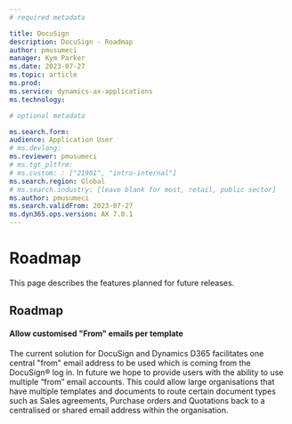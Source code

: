 ```yaml
---
# required metadata

title: DocuSign
description: DocuSign - Roadmap
author: pmusumeci
manager: Kym Parker
ms.date: 2023-07-27
ms.topic: article
ms.prod: 
ms.service: dynamics-ax-applications
ms.technology: 

# optional metadata

ms.search.form:  
audience: Application User
# ms.devlang: 
ms.reviewer: pmusumeci
# ms.tgt_pltfrm: 
# ms.custom: : ["21901", "intro-internal"]
ms.search.region: Global
# ms.search.industry: [leave blank for most, retail, public sector]
ms.author: pmusumeci
ms.search.validFrom: 2023-07-27
ms.dyn365.ops.version: AX 7.0.1
---
```


# 	Roadmap 

This page describes the features planned for future releases.

## Roadmap
#### Allow customised "From" emails per template
The current solution for DocuSign and Dynamics D365 facilitates one central "from" email address to be used which is coming from the DocuSign® log in. In future we hope to provide users with the ability to use multiple “from” email accounts.  This could allow large organisations that have multiple templates and documents to route certain document types such as Sales agreements, Purchase orders and Quotations back to  a centralised or shared email address within the organisation. 
